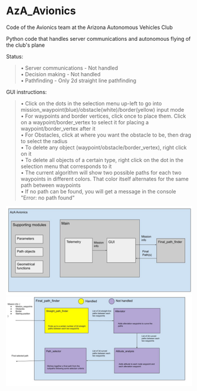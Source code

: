 # AzA_Avionics  
Code of the Avionics team at the Arizona Autonomous Vehicles Club  
  
Python code that handles server communications and autonomous flying of the club's plane  
  
Status:  
> • Server communications - Not handled  
> • Decision making - Not handled  
> • Pathfinding - Only 2d straight line pathfinding  

GUI instructions:  
> • Click on the dots in the selection menu up-left to go into mission_waypoint(blue)/obstacle(white)/border(yellow) input mode  
> • For waypoints and border vertices, click once to place them. Click on a waypoint/border_vertex to select it for placing a waypoint/border_vertex after it  
> • For Obstacles, click at where you want the obstacle to be, then drag to select the radius  
> • To delete any object (waypoint/obstacle/border_vertex), right click on it  
> • To delete all objects of a certain type, right click on the dot in the selection menu that corresponds to it  
> • The current algorithm will show two possible paths for each two waypoints in different colors. That color itself alternates for the same path between waypoints  
> • If no path can be found, you will get a message in the console "Error: no path found"  

![Diagrams/AzA_Avionics_diagram.jpg](Diagrams/AzA_Avionics_diagram.jpg)
![Diagrams/Path_finder_diagram.jpg](Diagrams/Path_finder_diagram.jpg)
